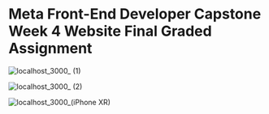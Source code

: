 # Meta Front-End Developer Capstone Week 4 Website Final Graded Assignment



![localhost_3000_ (1)](https://github.com/pbhaseeb/Booking-a-table-on-the-Little-Lemon-website/assets/95504804/4d3f024c-a16b-4022-8bde-533902fd6e7b)

![localhost_3000_ (2)](https://github.com/pbhaseeb/Booking-a-table-on-the-Little-Lemon-website/assets/95504804/1ef4d47f-1bf0-41a7-b66e-52863cad94b9)

![localhost_3000_(iPhone XR)](https://github.com/pbhaseeb/Booking-a-table-on-the-Little-Lemon-website/assets/95504804/30352d84-160c-4d01-abc2-2456fa23591c)
